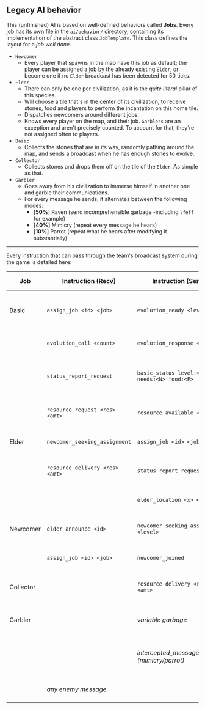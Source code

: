 ## Legacy AI behavior

This (unfinished) AI is based on well-defined behaviors called **Jobs**. Every job has its
own file in the `ai/behavior/` directory, containing its implementation of the abstract class
`JobTemplate`. This class defines the layout for a *job well done*.

* `Newcomer`
    - Every player that spawns in the map have this job as default; the player can be assigned
    a job by the already existing `Elder`, or become one if no `Elder` broadcast has been
    detected for 50 ticks.
* `Elder`
    - There can only be one per civilization, as it is the *quite literal* pillar of this
    species.
    - Will choose a tile that's in the center of its civilization, to receive stones, food and
    players to perform the incantation on this home tile.
    - Dispatches newcomers around different jobs.
    - Knows every player on the map, and their job. `Garblers` are an exception and aren't
    precisely counted. To account for that, they're not assigned often to players.
* `Basic`
    - Collects the stones that are in its way, randomly pathing around the map, and sends
    a broadcast when he has enough stones to evolve.
* `Collector`
    - Collects stones and drops them off on the tile of the `Elder`. As simple as that.
* `Garbler`
    - Goes away from his civilization to immerse himself in another one and garble their
    communications.
    - For every message he sends, it alternates between the following modes:
        + [**50%**] Raven (send incomprehensible garbage -including `\feff` for example)
        + [**40%**] Mimicry (repeat every message he hears)
        + [**10%**] Parrot (repeat what he hears after modifying it substantially)

---

Every instruction that can pass through the team's broadcast system during the game is
detailed here:

| Job       | Instruction (Recv)               | Instruction (Send)                              | Effect                                                    | Args / Type                             |
|-----------|----------------------------------|-------------------------------------------------|-----------------------------------------------------------|-----------------------------------------|
| Basic     | `assign_job <id> <job>`          | `evolution_ready <level>`                       | Elder-directed reassignment; immediate job transition     | id: `int`, job: `str`                   |
|           | `evolution_call <count>`         | `evolution_response <id>`                       | Respond to group evolution call                           | id: `int`                               |
|           | `status_report_request`          | `basic_status level:<L> needs:<N> food:<F>`     | Periodic status update to elder                           | level: `int`, needs: `int`, food: `int` |
|           | `resource_request <res> <amt>`   | `resource_available <res>`                      | Respond if excess resource is held                        | resource: `str`, amt: `int`             |
| Elder     | `newcomer_seeking_assignment`    | `assign_job <id> <job>`                         | Assigns newcomer to job                                   | id: `int`, job: `str`                   |
|           | `resource_delivery <res> <amt>`  | `status_report_request`                         | Update depot stock from collector; ask for reports        | resource: `str`, amt: `int`             |
|           |                                  | `elder_location <x> <y>`                        | Updates elder position for everyone                       | x: `int`, y: `int`                      |
| Newcomer  | `elder_announce <id>`            | `newcomer_seeking_assignment <level>`           | Announces presence and level; awaits elder reply          | id: `int`, level: `int`                 |
|           | `assign_job <id> <job>`          | `newcomer_joined`                               | Elder assigns role; confirms join                         | id: `int`, job: `str`                   |
| Collector |                                  | `resource_delivery <res> <amt>`                 | Dispose of the collected stones on the Elder's tile       | resource: `str`, amt: `int`             |
| Garbler   |                                  | *variable garbage*                              | Disruption: random unreadable text                        | `str`                                   |
|           |                                  | *intercepted_message (mimicry/parrot)*          | Disruption: repeated or modified enemy message            | `str`                                   |
|           | *any enemy message*              |                                                 | Stores for mimicry or parrot use                          | `str`                                   |
